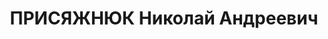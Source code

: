 ---
title: ПРИСЯЖНЮК Николай Андреевич
description: '1898 року народження, м. Одеса, українець, освіта початкова, член ВКП(б).
  Проживав: м. Сталіно (м. Донецьк), Маслівка, вул. Тимірязівська, буд. № 14, кв.
  2. Начальник репертуарного контролю комітету мистецтв Доноблвиконкому.

  Заарештований 8 жовтня 1937 року. Засуджений виїзною сесією військової колегії Верховного
  Суду у м. Сталіно (м. Донецьк) до розстрілу з конфіскацією майна. Вирок приведений
  до виконання у м. Стал-іно (м. Донецьк) 3 грудня 1937 року.

  Реабілітований у 1958 році.'
---